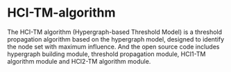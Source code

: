 # HCI-TM-algorithm
The HCI-TM algorithm (Hypergraph-based Threshold Model) is a threshold propagation algorithm based on the hypergraph model, designed to identify the node set with maximum influence. And the open source code includes hypergraph building module, threshold propagation module, HCI1-TM algorithm module and HCI2-TM algorithm module.
